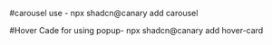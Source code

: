 

#carousel use - npx shadcn@canary add carousel 

#Hover Cade for using popup- npx shadcn@canary add hover-card
      